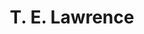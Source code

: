 ---
title: "T. E. Lawrence"
hashtag: t-e-lawrence
layout: hashtag
tags:
  - explorer
  - writer
  - Human Being
---